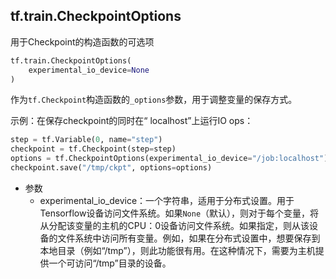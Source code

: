 ## tf.train.CheckpointOptions
用于Checkpoint的构造函数的可选项

```python
tf.train.CheckpointOptions(
    experimental_io_device=None
)
```

作为`tf.Checkpoint`构造函数的`_options`参数，用于调整变量的保存方式。

示例：在保存checkpoint的同时在“ localhost”上运行IO ops：

```python
step = tf.Variable(0, name="step")
checkpoint = tf.Checkpoint(step=step)
options = tf.CheckpointOptions(experimental_io_device="/job:localhost")
checkpoint.save("/tmp/ckpt", options=options)
```

+ 参数
   + experimental_io_device：一个字符串，适用于分布式设置。用于Tensorflow设备访问文件系统。如果`None`（默认），则对于每个变量，将从分配该变量的主机的CPU：0设备访问文件系统。如果指定，则从该设备的文件系统中访问所有变量。例如，如果在分布式设置中，想要保存到本地目录（例如“/tmp”），则此功能很有用。在这种情况下，需要为主机提供一个可访问“/tmp”目录的设备。
